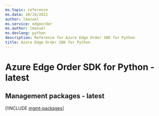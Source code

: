 ```yaml
---
ms.topic: reference
ms.data: 10/19/2022
author: lmazuel
ms.service: edgeorder
ms.author: lmazuel
ms.devlang: python
description: Reference for Azure Edge Order SDK for Python
title: Azure Edge Order SDK for Python
---
```

# Azure Edge Order SDK for Python - latest

## Management packages - latest
[!INCLUDE [mgmt-packages](edge-order-mgmt-index.md)]